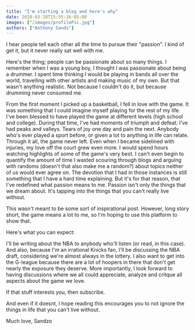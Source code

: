 ```yaml
---
title: "I'm starting a blog and here's why"
date: 2020-03-28T15:55:16-05:00
images: ["/images/profilePic.jpg"]
authors: ["Anthony Sands"]
---
```



I hear people tell each other all the time to pursue their "passion". I kind of get it, but it never really sat well with me.
<!--more-->

Here's the thing; people can be passionate about so many things. I remember when I was a young boy, I thought I was passionate about being a drummer. I spent time thinking I would be playing in bands all over the world, travelling with other artists and making music of my own. But that wasn't anything realistic. Not because I couldn't do it, but because drumming never consumed me.


From the first moment I picked up a basketball, I fell in love with the game. It was something that I could imagine myself playing for the rest of my life. I've been blessed to have played the game at different levels (high school and college). During that time, I've had moments of triumph and defeat. I've had peaks and valleys. Tears of joy one day and pain the next. Anybody who's ever played a sport before, or given a lot to anything in life can relate. Through it all, the game never left. Even when I became sidelined with injuries, my love off the court grew even more. I would spend hours watching highlights of some of the game's very best. I can't even begin to quantify the amount of time I wasted scouring through blogs and arguing with randoms (doesn't that also make me a random?) about topics neither of us would ever agree on. The devotion that I had in those instances is still something that I have a hard time explaining. But it's for that reason, that I've redefined what passion means to me. Passion isn't only the things that we dream about. It's tapping into the things that you can't really live without.

This wasn't meant to be some sort of inspirational post. However, long story short, the game means a lot to me, so I'm hoping to use this platform to show that.

 Here's what you can expect:

 I'll be writing about the NBA to anybody who'll listen (or read, in this case). And also, because I'm an irrational Knicks fan, I'll be discussing the NBA draft, considering we're almost always in the lottery. I also want to get into the G-league because there are a lot of hoopers in there that don't get nearly the exposure they deserve. More importantly, I look forward to having discussions where we all could appreciate, analyze and critque all aspects about the game we love. 
 
 If that stuff interests you, then subscribe. 
 
And even if it doesnt, I hope reading this encourages you to not ignore the things in life that you can't live without.

 Much love,
 Sandzo